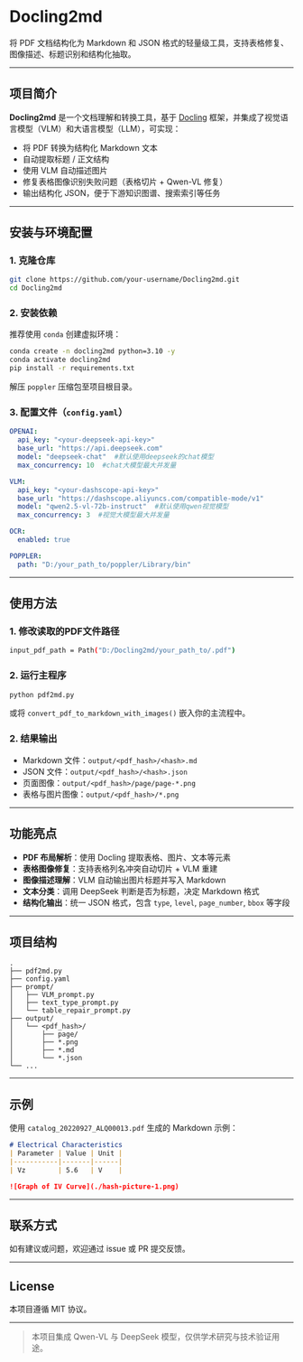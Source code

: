 # Docling2md

将 PDF 文档结构化为 Markdown 和 JSON 格式的轻量级工具，支持表格修复、图像描述、标题识别和结构化抽取。

---

## 项目简介
**Docling2md** 是一个文档理解和转换工具，基于 [Docling](https://github.com/Docling/Docling) 框架，并集成了视觉语言模型（VLM）和大语言模型（LLM），可实现：

- 将 PDF 转换为结构化 Markdown 文本
- 自动提取标题 / 正文结构
- 使用 VLM 自动描述图片
- 修复表格图像识别失败问题（表格切片 + Qwen-VL 修复）
- 输出结构化 JSON，便于下游知识图谱、搜索索引等任务

---

## 安装与环境配置

### 1. 克隆仓库
```bash
git clone https://github.com/your-username/Docling2md.git
cd Docling2md
```

### 2. 安装依赖
推荐使用 `conda` 创建虚拟环境：
```bash
conda create -n docling2md python=3.10 -y
conda activate docling2md
pip install -r requirements.txt
```

解压 `poppler` 压缩包至项目根目录。

### 3. 配置文件（`config.yaml`）
```yaml
OPENAI:
  api_key: "<your-deepseek-api-key>"
  base_url: "https://api.deepseek.com"
  model: "deepseek-chat"  #默认使用deepseek的chat模型
  max_concurrency: 10  #chat大模型最大并发量

VLM:
  api_key: "<your-dashscope-api-key>"
  base_url: "https://dashscope.aliyuncs.com/compatible-mode/v1"
  model: "qwen2.5-vl-72b-instruct"  #默认使用qwen视觉模型
  max_concurrency: 3  #视觉大模型最大并发量

OCR:
  enabled: true

POPPLER:
  path: "D:/your_path_to/poppler/Library/bin"
```

---

## 使用方法

### 1. 修改读取的PDF文件路径
```bash
input_pdf_path = Path("D:/Docling2md/your_path_to/.pdf")
```

### 2. 运行主程序
```bash
python pdf2md.py
```
或将 `convert_pdf_to_markdown_with_images()` 嵌入你的主流程中。

### 2. 结果输出
- Markdown 文件：`output/<pdf_hash>/<hash>.md`
- JSON 文件：`output/<pdf_hash>/<hash>.json`
- 页面图像：`output/<pdf_hash>/page/page-*.png`
- 表格与图片图像：`output/<pdf_hash>/*.png`

---

## 功能亮点

- **PDF 布局解析**：使用 Docling 提取表格、图片、文本等元素
- **表格图像修复**：支持表格列名冲突自动切片 + VLM 重建
- **图像描述理解**：VLM 自动输出图片标题并写入 Markdown
- **文本分类**：调用 DeepSeek 判断是否为标题，决定 Markdown 格式
- **结构化输出**：统一 JSON 格式，包含 `type`, `level`, `page_number`, `bbox` 等字段

---

## 项目结构
```
.
├── pdf2md.py
├── config.yaml
├── prompt/
│   ├── VLM_prompt.py
│   ├── text_type_prompt.py
│   └── table_repair_prompt.py
├── output/
│   └── <pdf_hash>/
│       ├── page/
│       ├── *.png
│       ├── *.md
│       └── *.json
└── ...
```

---

## 示例
使用 `catalog_20220927_ALQ00013.pdf` 生成的 Markdown 示例：
```md
# Electrical Characteristics
| Parameter | Value | Unit |
|-----------|-------|------|
| Vz        | 5.6   | V    |

![Graph of IV Curve](./hash-picture-1.png)
```

---

## 联系方式
如有建议或问题，欢迎通过 issue 或 PR 提交反馈。

---

## License
本项目遵循 MIT 协议。

---

> 本项目集成 Qwen-VL 与 DeepSeek 模型，仅供学术研究与技术验证用途。

